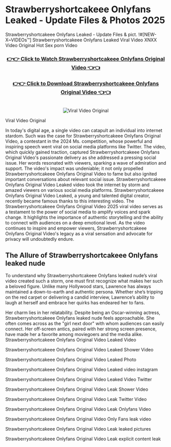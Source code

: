 # Strawberryshortcakeee Onlyfans Leaked - Update Files & Photos 2025

Strawberryshortcakeee Onlyfans Leaked - Update Files & pict. !#[NEW-X~VIDEOs™] Strawberryshortcakeee Onlyfans Leaked Viral Video XNXX Video Original Hot Sex porn Video
<br>
<div align="center">
<h3><a href="https://links2leaks.com?utm_source=strawberryshortcakeee&utm_medium=gitlong" rel="nofollow">👉👉 Click to Watch Strawberryshortcakeee Onlyfans Original Video 👈👈</a></h3>
<h3><a href="https://links2leaks.com?utm_source=strawberryshortcakeee&utm_medium=gitlong" rel="nofollow">👉👉 Click to Download Strawberryshortcakeee Onlyfans Original Video 👈👈</a></h3>
<br>
<a href="https://links2leaks.com?utm_source=strawberryshortcakeee&utm_medium=gitlong" rel="nofollow"><img src="https://i.ibb.co/Gkj2r4b/banner.png" alt="Viral Video Original" style="max-width: 100%; display: inline-block;" data-target="animated-image.originalImage"></a>
</div>

Viral Video Original

In today's digital age, a single video can catapult an individual into internet stardom. Such was the case for Strawberryshortcakeee Onlyfans Original Video, a contestant in the 2024 Ms. competition, whose powerful and inspiring speech went viral on social media platforms like Twitter.
The video, which quickly gained traction, captured Strawberryshortcakeee Onlyfans Original Video's passionate delivery as she addressed a pressing social issue. Her words resonated with viewers, sparking a wave of admiration and support. The video's impact was undeniable; it not only propelled Strawberryshortcakeee Onlyfans Original Video to fame but also ignited important conversations about relevant social issue.
Strawberryshortcakeee Onlyfans Original Video Leaked video took the internet by storm and amazed viewers on various social media platforms. Strawberryshortcakeee Onlyfans Original Video Leaked, a young and talented digital creator, recently became famous thanks to this interesting video.
The Strawberryshortcakeee Onlyfans Original Video 2025 viral video serves as a testament to the power of social media to amplify voices and spark change. It highlights the importance of authentic storytelling and the ability to connect with audiences on a deep emotional level. As the video continues to inspire and empower viewers, Strawberryshortcakeee Onlyfans Original Video's legacy as a viral sensation and advocate for privacy will undoubtedly endure.

<h2>The Allure of Strawberryshortcakeee Onlyfans leaked nude</h2>


To understand why Strawberryshortcakeee Onlyfans leaked nude’s viral video created such a storm, one must first recognize what makes her such a beloved figure. Unlike many Hollywood stars, Lawrence has always maintained a down-to-earth and authentic persona. Whether she’s tripping on the red carpet or delivering a candid interview, Lawrence’s ability to laugh at herself and embrace her quirks has endeared her to fans.

Her charm lies in her relatability. Despite being an Oscar-winning actress, Strawberryshortcakeee Onlyfans leaked nude feels approachable. She often comes across as the "girl next door" with whom audiences can easily connect. Her off-screen antics, paired with her strong screen presence, have made her a favorite among moviegoers and the media alike.
Strawberryshortcakeee Onlyfans Original Video Leaked Video

Strawberryshortcakeee Onlyfans Original Video Leaked Shower Video

Strawberryshortcakeee Onlyfans Original Video Leaked Photo

Strawberryshortcakeee Onlyfans Original Video Leaked video instagram

Strawberryshortcakeee Onlyfans Original Video Leaked Video Twitter

Strawberryshortcakeee Onlyfans Original Video Leak Shower Video

Strawberryshortcakeee Onlyfans Original Video Leak Twitter Video

Strawberryshortcakeee Onlyfans Original Video Leak Onlyfans Video

Strawberryshortcakeee Onlyfans Original Video Only Fans leak video

Strawberryshortcakeee Onlyfans Original Video Leak leaked pictures

Strawberryshortcakeee Onlyfans Original Video Leak explicit content leak